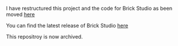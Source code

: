 I have restructured this project and the code for Brick Studio as been moved [here](https://github.com/Polymaker/ldd-brick-editor)

You can find the latest release of Brick Studio [here](https://github.com/Polymaker/ldd-brick-editor/releases/latest)

This repositroy is now archived.
